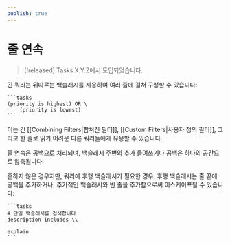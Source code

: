 ```yaml
---
publish: true
---
```


# 줄 연속
> [!released]
> Tasks X.Y.Z에서 도입되었습니다.

긴 쿼리는 뒤따르는 백슬래시를 사용하여 여러 줄에 걸쳐 구성할 수 있습니다:

    ```tasks
    (priority is highest) OR \
        (priority is lowest)
    ```

이는 긴 [[Combining Filters|합쳐진 필터]],  [[Custom Filters|사용자 정의 필터]], 그리고 한 줄로 읽기 어려운 다른 쿼리들에게 유용할 수 있습니다.

줄 연속은 공백으로 처리되며, 백슬래시 주변의 추가 들여쓰기나 공백은 하나의 공간으로 압축됩니다.

흔하지 않은 경우지만, 쿼리에 후행 백슬래시가 필요한 경우, 후행 백슬래시는 줄 끝에 공백을 추가하거나, 추가적인 백슬래시와 빈 줄을 추가함으로써 이스케이프될 수 있습니다:

    ```tasks
    # 단일 백슬래시를 검색합니다
    description includes \\
    
    explain
    ```